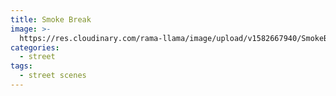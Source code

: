 ```yaml
---
title: Smoke Break
image: >-
  https://res.cloudinary.com/rama-llama/image/upload/v1582667940/SmokeBreak_copy_tvljlr.jpg
categories:
  - street
tags:
  - street scenes
---
```


